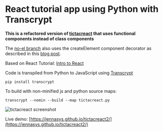 # React tutorial app using Python with Transcrypt
**This is a refactored version of [tictacreact](https://github.com/JennaSys/tictacreact) that uses functional components instead of class components**

The [no-el branch](https://github.com/JennaSys/tictacreact2/tree/no-el) also uses the createElement component decorator as described in this [blog post](https://dev.to/jennasys/no-el-eliminate-explicit-calls-to-createelement-when-using-python-to-code-react-applications-5214).  

Based on React Tutorial: [Intro to React](https://reactjs.org/tutorial/tutorial.html)

Code is transpiled from Python to JavaScript using [Transcrypt](https://www.transcrypt.org)

```pip install transcrypt```

To build with non-minified js and python source maps:

```transcrypt --nomin --build --map tictacreact.py```

![tictacreact screenshot](https://github.com/JennaSys/tictacreact2/raw/main/screenshot.png)

Live demo: [https://jennasys.github.io/tictacreact2/](https://jennasys.github.io/tictacreact2/)
